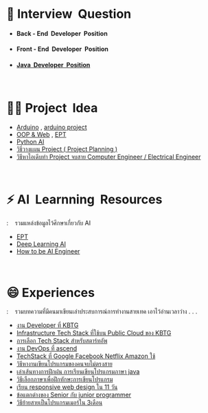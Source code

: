 # 💬 Interview  &nbsp;Question
-  #### Back - End  &nbsp;Developer  &nbsp;Position
-  #### Front - End  &nbsp;Developer  &nbsp;Position
-  #### [Java  &nbsp;Developer  &nbsp;Position](https://github.com/Arisa-Kaewsuan/Arisa-Kaewsuan/blob/main/Java_Developer_Interview.md)

<br/>

# 👩‍💻 Project  &nbsp;Idea
- [Arduino](https://projecthub.arduino.cc/) , [arduino project](https://www.youtube.com/watch?v=07DjCVraBf0&list=PLHTcHcuaQSqjge49d4pezx9RQaioOdseC)
- [OOP & Web](https://code-projects.org/) , [EPT](https://expert-programming-tutor.com/example_project.php)
- [Python AI](https://www.facebook.com/borntodev/posts/3489478914443710/)
- [วิธีวางแผน Project ( Project Planning )](https://www.youtube.com/watch?v=LzmZyeXnIcc)
- [วิธีหาไอเดีบทำ Project จบสาย Computer Engineer / Electrical Engineer](https://www.youtube.com/watch?v=hgreOL7dgIA)

<br/>

# ⚡️ AI  &nbsp;Learnning  &nbsp;Resources
: &nbsp;&nbsp; รวมแหล่งข้อมูลไว้ศึกษาเกี่ยวกับ AI
- [EPT](https://expert-programming-tutor.com/tutorial/article/MT001_Artificial_Intelligence.php)
- [Deep Learning AI](https://www.deeplearning.ai/)
- [How to be AI Engineer](https://www.youtube.com/watch?app=desktop&v=YqPPtW-B79o)

<br/>

# 😄 Experiences
: &nbsp;&nbsp; รวมบทความที่มีคนมาเขียนเล่าประสบการณ์การทำงานสายเทค เอาไว้อ่านเวลาว่าง . . .
- [งาน Developer ที่ KBTG](https://medium.com/kbtg-life/developer-life-in-kbtg-%E0%B8%97%E0%B8%B3%E0%B8%84%E0%B8%A7%E0%B8%B2%E0%B8%A1%E0%B8%A3%E0%B8%B9%E0%B9%89%E0%B8%88%E0%B8%B1%E0%B8%81%E0%B8%81%E0%B8%B1%E0%B8%9A%E0%B8%87%E0%B8%B2%E0%B8%99-developer-%E0%B8%97%E0%B8%B5%E0%B9%88-kbtg-11f45b2c6359)
- [Infrastructure Tech Stack ที่ใช้บน Public Cloud ของ KBTG](https://medium.com/kbtg-life/infrastructure-tech-stack-%E0%B8%97%E0%B8%B5%E0%B9%88%E0%B9%83%E0%B8%8A%E0%B9%89%E0%B8%9A%E0%B8%99-public-cloud-%E0%B8%82%E0%B8%AD%E0%B8%87-kbtg-58bb151812bb)
- [การเลือก Tech Stack สำหรับสตาร์ทอัพ](https://www.thaiprogrammer.org/2022/01/techstack-rentspree/)
- [งาน DevOps ที่ ascend](https://developers.ascendcorp.com/tech-stack-at-ascend-money-2022-7378dd120a86)
- [TechStack ที่ Google Facebook Netflix Amazon ใช้](https://thegrowthmaster.com/blog/what-is-tech-stack)
- [วิธีหางานเขียนโปรแกรมของคนจบไม่ตรงสาย](https://academy-story.cleverse.com/how-to-%E0%B8%AB%E0%B8%B2%E0%B8%87%E0%B8%B2%E0%B8%99%E0%B9%82%E0%B8%9B%E0%B8%A3%E0%B9%81%E0%B8%81%E0%B8%A3%E0%B8%A1%E0%B9%80%E0%B8%A1%E0%B8%AD%E0%B8%A3%E0%B9%8C%E0%B8%AA%E0%B8%B3%E0%B8%AB%E0%B8%A3%E0%B8%B1%E0%B8%9A%E0%B8%84%E0%B8%99%E0%B8%88%E0%B8%9A%E0%B9%84%E0%B8%A1%E0%B9%88%E0%B8%95%E0%B8%A3%E0%B8%87%E0%B8%AA%E0%B8%B2%E0%B8%A2-59a27845763)
- [เล่าเส้นทางการฝึกฝน การเรียนเขียนโปรแกรมภาษา java](https://www.jittagornp.me/blog/to-java-beginner/)
- [วิธีเลือกภาษาเพื่อฝึกทักษะการเขียนโปรแกรม](https://academy-story.cleverse.com/3-%E0%B9%81%E0%B8%99%E0%B8%A7%E0%B8%97%E0%B8%B2%E0%B8%87%E0%B9%80%E0%B8%A5%E0%B8%B7%E0%B8%AD%E0%B8%81%E0%B8%A0%E0%B8%B2%E0%B8%A9%E0%B8%B2%E0%B8%97%E0%B8%B5%E0%B9%88%E0%B9%83%E0%B8%8A%E0%B9%88%E0%B8%AA%E0%B8%B3%E0%B8%AB%E0%B8%A3%E0%B8%B1%E0%B8%9A%E0%B8%A1%E0%B8%B7%E0%B8%AD%E0%B9%83%E0%B8%AB%E0%B8%A1%E0%B9%88%E0%B9%80%E0%B8%A3%E0%B8%B4%E0%B9%88%E0%B8%A1%E0%B8%95%E0%B9%89%E0%B8%99%E0%B9%80%E0%B8%82%E0%B8%B5%E0%B8%A2%E0%B8%99%E0%B9%82%E0%B8%9B%E0%B8%A3%E0%B9%81%E0%B8%81%E0%B8%A3%E0%B8%A1-9a1f8ad0b51c)
- [เรียน responsive web design ใน 11 วัน](https://medium.com/siamhtml/%E0%B9%80%E0%B8%A3%E0%B8%B5%E0%B8%A2%E0%B8%99-responsive-web-design-415e18bc481b)
- [ข้อแตกต่างของ Senior กับ junior programmer](https://nobrain.codes/%E0%B8%AD%E0%B8%B2%E0%B8%8A%E0%B8%B5%E0%B8%9E-%E0%B9%82%E0%B8%9B%E0%B8%A3%E0%B9%81%E0%B8%81%E0%B8%A3%E0%B8%A1%E0%B9%80%E0%B8%A1%E0%B8%AD%E0%B8%A3%E0%B9%8C-senior/)
- [วิธีย้ายสายเป็นโปรแกรมเมอร์ใน 3เดือน](https://timeff.medium.com/%E0%B8%AD%E0%B8%A2%E0%B8%B2%E0%B8%81%E0%B9%80%E0%B8%9B%E0%B9%87%E0%B8%99%E0%B9%82%E0%B8%9B%E0%B8%A3%E0%B9%81%E0%B8%81%E0%B8%A3%E0%B8%A1%E0%B9%80%E0%B8%A1%E0%B8%AD%E0%B8%A3%E0%B9%8C%E0%B8%A5%E0%B8%B0%E0%B8%AD%E0%B9%88%E0%B8%AD%E0%B8%99%E0%B9%83%E0%B8%99-3%E0%B9%80%E0%B8%94%E0%B8%B7%E0%B8%AD%E0%B8%99-7201b312e115)
      

